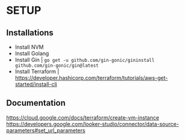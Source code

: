 # SETUP

## Installations

- Install NVM
- Install Golang
- Install Gin | `go get -u github.com/gin-gonic/gininstall github.com/gin-gonic/gin@latest`
- Install Terraform | https://developer.hashicorp.com/terraform/tutorials/aws-get-started/install-cli

## Documentation

https://cloud.google.com/docs/terraform/create-vm-instance
https://developers.google.com/looker-studio/connector/data-source-parameters#set_url_parameters
